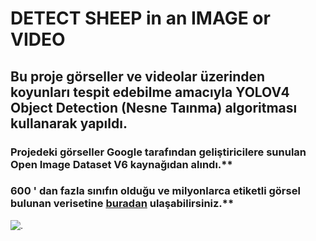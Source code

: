 # DETECT SHEEP in an IMAGE or VIDEO
## Bu proje görseller ve videolar üzerinden koyunları tespit edebilme amacıyla YOLOV4 Object Detection (Nesne Taınma) algoritması kullanarak yapıldı.
### Projedeki görseller Google tarafından geliştiricilere sunulan Open Image Dataset V6 kaynağıdan alındı.**
### 600 ' dan fazla sınıfın olduğu ve milyonlarca etiketli görsel bulunan verisetine [buradan](https://storage.googleapis.com/openimages/web/index.html) ulaşabilirsiniz.**
![.](https://miro.medium.com/max/2778/1*NMsiwi7SanSiuieQBgqEGw.png)


